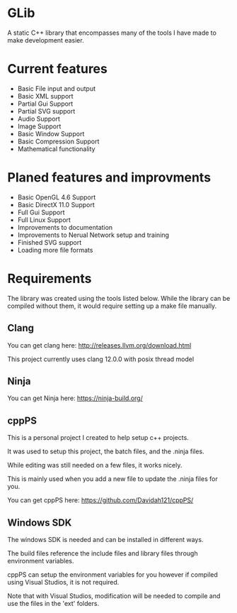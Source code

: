 # GLib
 A static C++ library that encompasses many of the tools I have made to make development easier.

<h1>Current features</h1>
<ul>
    <li>Basic File input and output</li>
    <li>Basic XML support</li>
    <li>Partial Gui Support</li>
    <li>Partial SVG support</li>
    <li>Audio Support</li>
    <li>Image Support</li>
    <li>Basic Window Support</li>
    <li>Basic Compression Support</li>
    <li>Mathematical functionality</li>
</ul>

<h1>Planed features and improvments</h1>
<ul>
    <li>Basic OpenGL 4.6 Support</li>
    <li>Basic DirectX 11.0 Support</li>
    <li>Full Gui Support</li>
    <li>Full Linux Support</li>
    <li>Improvements to documentation</li>
    <li>Improvements to Nerual Network setup and training</li>
    <li>Finished SVG support</li>
    <li>Loading more file formats</li>
</ul>

<h1>Requirements</h1>
<p>The library was created using the tools listed below. While the library can be compiled without them, it would require setting up a make file manually.</p>

<h2>Clang</h2>
<p>You can get clang here: <a href="http://releases.llvm.org/download.html">http://releases.llvm.org/download.html</a></p>
<p>This project currently uses clang 12.0.0 with posix thread model</p>

<h2>Ninja</h2>
<p>You can get Ninja here: <a href="https://ninja-build.org/">https://ninja-build.org/</a></p>

<h2>cppPS</h2>
<p>This is a personal project I created to help setup c++ projects.</p>
<p>It was used to setup this project, the batch files, and the .ninja files.</p>
<p>While editing was still needed on a few files, it works nicely.</p>
<p>This is mainly used when you add a new file to update the .ninja files for you.</p>
<p>You can get cppPS here: <a href="https://github.com/Davidah121/cppPS/">https://github.com/Davidah121/cppPS/</a></p>

<h2>Windows SDK</h2>
<p>The windows SDK is needed and can be installed in different ways.</p>
<p>The build files reference the include files and library files through environment variables.</p>
<p>cppPS can setup the environment variables for you however if compiled using Visual Studios, it is not required.</p>
<p>Note that with Visual Studios, modification will be needed to compile and use the files in the 'ext' folders.</p>

